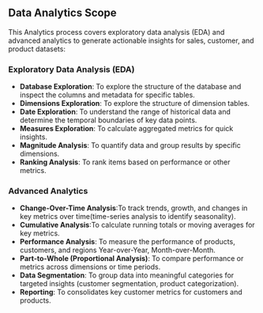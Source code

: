 ## Data Analytics Scope
This Analytics process covers exploratory data analysis (EDA) and advanced analytics to generate actionable insights for sales, customer, and product datasets:

### Exploratory Data Analysis (EDA)
- **Database Exploration**: To explore the structure of the database and inspect the columns and metadata for specific tables.
- **Dimensions Exploration**: To explore the structure of dimension tables.
- **Date Exploration**: To understand the range of historical data and determine the temporal boundaries of key data points.
- **Measures Exploration**: To calculate aggregated metrics for quick insights.
- **Magnitude Analysis**: To quantify data and group results by specific dimensions.
- **Ranking Analysis**: To rank items based on performance or other metrics.

### Advanced Analytics
- **Change-Over-Time Analysis**:To track trends, growth, and changes in key metrics over time(time-series analysis to identify seasonality).
- **Cumulative Analysis**:To calculate running totals or moving averages for key metrics.
- **Performance Analysis**: To measure the performance of products, customers, and regions Year-over-Year, Month-over-Month.
- **Part-to-Whole (Proportional Analysis)**: To compare performance or metrics across dimensions or time periods.
- **Data Segmentation**: To group data into meaningful categories for targeted insights (customer segmentation, product categorization).
- **Reporting**: To consolidates key customer metrics for customers and products.
